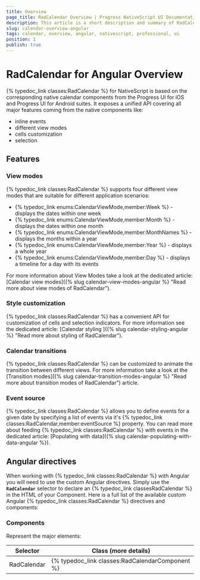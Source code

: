 ```yaml
---
title: Overview
page_title: RadCalendar Overview | Progress NativeScript UI Documentation
description: This article is a short description and summary of RadCalendar's features and their usage with Angular
slug: calendar-overview-angular
tags: calendar, overview, angular, nativescript, professional, ui
position: 1
publish: true
---
```


# RadCalendar for Angular Overview
{% typedoc_link classes:RadCalendar %} for NativeScript is based on the corresponding native calendar components from the Progress UI for iOS and Progress UI for Android suites. It exposes a unified API covering all major features coming from the native components like:
- inline events
- different view modes
- cells customization
- selection

## Features
### View modes
{% typedoc_link classes:RadCalendar %} supports four different view modes that are suitable for different application scenarios:

- {% typedoc_link enums:CalendarViewMode,member:Week %} - displays the dates within one week
- {% typedoc_link enums:CalendarViewMode,member:Month %} - displays the dates within one month
- {% typedoc_link enums:CalendarViewMode,member:MonthNames %} - displays the months within a year
- {% typedoc_link enums:CalendarViewMode,member:Year %} - displays a whole year
- {% typedoc_link enums:CalendarViewMode,member:Day %} - displays a timeline for a day with its events

For more information about View Modes take a look at the dedicated article: [Calendar view modes]({% slug calendar-view-modes-angular %} "Read more about view modes of RadCalendar").

### Style customization
{% typedoc_link classes:RadCalendar %} has a convenient API for customization of cells and selection indicators. For more information see the dedicated article: [Calendar styling ]({% slug calendar-styling-angular %} "Read more about styling of RadCalendar").

### Calendar transitions
{% typedoc_link classes:RadCalendar %} can be customized to animate the transition between different views. For more information take a look at the [Transition modes]({% slug calendar-transition-modes-angular %} "Read more about transition modes of RadCalendar") article.

### Event source
{% typedoc_link classes:RadCalendar %} allows you to define events for a given date by specifying a list of events via it's {% typedoc_link classes:RadCalendar,member:eventSource %} property. You can read more about feeding {% typedoc_link classes:RadCalendar %} with events in the dedicated article: [Populating with data]({% slug calendar-populating-with-data-angular %}).

## Angular directives

When working with {% typedoc_link classes:RadCalendar %} with Angular you will need to use the custom Angular directives. Simply use the **`RadCalendar`** selector to declare an {% typedoc_link classesRadCalendar %} in the HTML of your Component.
Here is a full list of the available custom Angular {% typedoc_link classes:RadCalendar %} directives and components:

### Components
Represent the major elements:

| Selector          | Class (more details)                      |
|-------------------|-------------------------------------------|
| RadCalendar | {% typedoc_link classes:RadCalendarComponent %} |
